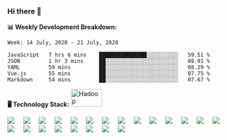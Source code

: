 <link rel="stylesheet" href="assets/css/style.css">

### Hi there 👋

**:bar_chart: Weekly Development Breakdown:**

<!--START_SECTION:waka-->
```text
Week: 14 July, 2020 - 21 July, 2020

JavaScript   7 hrs 6 mins    ███████████████░░░░░░░░░░   59.51 % 
JSON         1 hr 3 mins     ██░░░░░░░░░░░░░░░░░░░░░░░   08.91 % 
YAML         59 mins         ██░░░░░░░░░░░░░░░░░░░░░░░   08.29 % 
Vue.js       55 mins         ██░░░░░░░░░░░░░░░░░░░░░░░   07.75 % 
Markdown     54 mins         ██░░░░░░░░░░░░░░░░░░░░░░░   07.67 %
```
<!--END_SECTION:waka-->

**:desktop_computer: Technology Stack:**
<img title="Hadoop" src="https://raw.githubusercontent.com/Thomas-George-T/Thomas-George-T/master/assets/hadoop.svg" width="70" height="40" />

![](https://raw.githubusercontent.com/konpa/devicon/master/icons/javascript/javascript-original.svg#thumbnail) &nbsp; &nbsp;
![](https://raw.githubusercontent.com/konpa/devicon/master/icons/nodejs/nodejs-original-wordmark.svg#thumbnail) &nbsp; &nbsp;
![](https://raw.githubusercontent.com/konpa/devicon/master/icons/vuejs/vuejs-original-wordmark.svg#thumbnail) &nbsp; &nbsp;
![](https://raw.githubusercontent.com/konpa/devicon/master/icons/linux/linux-original.svg#thumbnail) &nbsp; &nbsp;
![](https://raw.githubusercontent.com/konpa/devicon/master/icons/postgresql/postgresql-original-wordmark.svg#thumbnail) &nbsp; &nbsp;
![](https://raw.githubusercontent.com/konpa/devicon/master/icons/mysql/mysql-original-wordmark.svg#thumbnail) &nbsp; &nbsp;
![](https://raw.githubusercontent.com/konpa/devicon/master/icons/sequelize/sequelize-original-wordmark.svg#thumbnail) &nbsp; &nbsp;
![](https://raw.githubusercontent.com/konpa/devicon/master/icons/mongodb/mongodb-original-wordmark.svg#thumbnail) &nbsp; &nbsp;
![](https://raw.githubusercontent.com/konpa/devicon/master/icons/git/git-original-wordmark.svg#thumbnail) &nbsp; &nbsp;
![](https://raw.githubusercontent.com/konpa/devicon/master/icons/yarn/yarn-original-wordmark.svg#thumbnail) &nbsp; &nbsp;
![](https://raw.githubusercontent.com/konpa/devicon/master/icons/npm/npm-original-wordmark.svg#thumbnail) &nbsp; &nbsp;
![](https://raw.githubusercontent.com/konpa/devicon/master/icons/heroku/heroku-original-wordmark.svg#thumbnail) &nbsp; &nbsp;
![](https://raw.githubusercontent.com/konpa/devicon/master/icons/amazonwebservices/amazonwebservices-original-wordmark.svg#thumbnail) &nbsp; &nbsp;
![](https://raw.githubusercontent.com/konpa/devicon/master/icons/gulp/gulp-plain.svg#thumbnail) &nbsp; &nbsp;
![](https://raw.githubusercontent.com/konpa/devicon/master/icons/webpack/webpack-original-wordmark.svg#thumbnail) &nbsp; &nbsp;
![](https://raw.githubusercontent.com/konpa/devicon/master/icons/handlebars/handlebars-original-wordmark.svg#thumbnail) &nbsp; &nbsp;
![](https://raw.githubusercontent.com/konpa/devicon/master/icons/html5/html5-original-wordmark.svg#thumbnail) &nbsp; &nbsp;
![](https://raw.githubusercontent.com/konpa/devicon/master/icons/sass/sass-original.svg#thumbnail) &nbsp; &nbsp;
![](https://raw.githubusercontent.com/konpa/devicon/master/icons/bootstrap/bootstrap-plain-wordmark.svg#thumbnail) &nbsp; &nbsp;
![](https://raw.githubusercontent.com/konpa/devicon/master/icons/dot-net/dot-net-original-wordmark.svg#thumbnail) &nbsp; &nbsp;
![](https://raw.githubusercontent.com/konpa/devicon/master/icons/electron/electron-original.svg#thumbnail) &nbsp; &nbsp;
![](https://raw.githubusercontent.com/konpa/devicon/master/icons/gimp/gimp-original-wordmark.svg#thumbnail) &nbsp; &nbsp;

<!--
**emrahyumuk/emrahyumuk** is a ✨ _special_ ✨ repository because its `README.md` (this file) appears on your GitHub profile.

Here are some ideas to get you started:

- 🔭 I’m currently working on ...
- 🌱 I’m currently learning ...
- 👯 I’m looking to collaborate on ...
- 🤔 I’m looking for help with ...
- 💬 Ask me about ...
- 📫 How to reach me: ...
- 😄 Pronouns: ...
- ⚡ Fun fact: ...

**:zap: Recent Activity:**
-->
